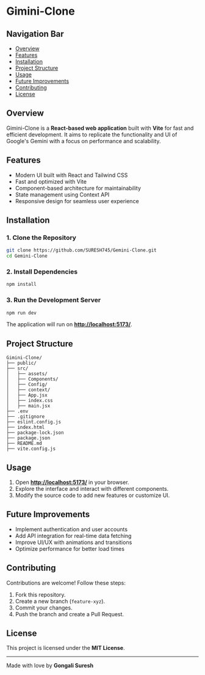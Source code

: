 # Gimini-Clone

## Navigation Bar

- [Overview](#overview)
- [Features](#features)
- [Installation](#installation)
- [Project Structure](#project-structure)
- [Usage](#usage)
- [Future Improvements](#future-improvements)
- [Contributing](#contributing)
- [License](#license)

## Overview

Gimini-Clone is a **React-based web application** built with **Vite** for fast and efficient development. It aims to replicate the functionality and UI of Google's Gemini with a focus on performance and scalability.

## Features

- Modern UI built with React and Tailwind CSS
- Fast and optimized with Vite
- Component-based architecture for maintainability
- State management using Context API
- Responsive design for seamless user experience

## Installation

### 1. Clone the Repository

```bash
git clone https://github.com/SURESH745/Gemini-Clone.git
cd Gemini-Clone
```

### 2. Install Dependencies

```bash
npm install
```

### 3. Run the Development Server

```bash
npm run dev
```

The application will run on [**http://localhost:5173/**](http://localhost:5173/).

## Project Structure

```
Gimini-Clone/
├── public/
├── src/
│   ├── assets/
│   ├── Components/
│   ├── Config/
│   ├── context/
│   ├── App.jsx
│   ├── index.css
│   ├── main.jsx
├── .env
├── .gitignore
├── eslint.config.js
├── index.html
├── package-lock.json
├── package.json
├── README.md
├── vite.config.js
```

## Usage

1. Open [**http://localhost:5173/**](http://localhost:5173/) in your browser.
2. Explore the interface and interact with different components.
3. Modify the source code to add new features or customize UI.

## Future Improvements

- Implement authentication and user accounts
- Add API integration for real-time data fetching
- Improve UI/UX with animations and transitions
- Optimize performance for better load times

## Contributing

Contributions are welcome! Follow these steps:

1. Fork this repository.
2. Create a new branch (`feature-xyz`).
3. Commit your changes.
4. Push the branch and create a Pull Request.

## License

This project is licensed under the **MIT License**.

---

Made with love by **Gongali Suresh**

